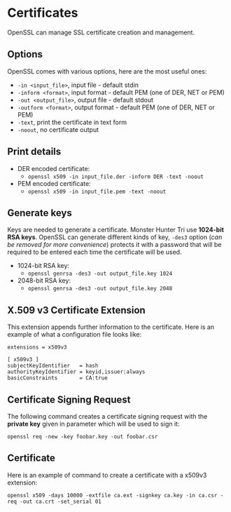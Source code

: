 # Certificates

OpenSSL can manage SSL certificate creation and management.



Options
-------
OpenSSL comes with various options, here are the most useful ones:
 * ```-in <input_file>```, input file - default stdin
 * ```-inform <format>```, input format - default PEM (one of DER, NET or PEM)
 * ```-out <output_file>```, output file - default stdout
 * ```-outform <format>```, output format - default PEM (one of DER, NET or PEM)
 * ```-text```, print the certificate in text form
 * ```-noout```,  no certificate output



Print details
-------------
 * DER encoded certificate:
   * ```openssl x509 -in input_file.der -inform DER -text -noout```
 * PEM encoded certificate:
   * ```openssl x509 -in input_file.pem -text -noout```



Generate keys
-------------
Keys are needed to generate a certificate. Monster Hunter Tri use **1024-bit RSA keys**. OpenSSL can generate different kinds of key, `-des3` option (_can be removed for more convenience_) protects it with a password that will be required to be entered each time the certificate will be used.
 * 1024-bit RSA key:
   * ```openssl genrsa -des3 -out output_file.key 1024```
 * 2048-bit RSA key:
   * ```openssl genrsa -des3 -out output_file.key 2048```



X.509 v3 Certificate Extension
------------------------------
This extension appends further information to the certificate. Here is an example of what a configuration file looks like:

```
extensions = x509v3

[ x509v3 ]
subjectKeyIdentifier   = hash
authorityKeyIdentifier = keyid,issuer:always
basicConstraints       = CA:true
```



Certificate Signing Request
---------------------------
The following command creates a certificate signing request with the **private key** given in parameter which will be used to sign it:

```openssl req -new -key foobar.key -out foobar.csr```



Certificate
-----------
Here is an example of command to create a certificate with a x509v3 extension:

```openssl x509 -days 10000 -extfile ca.ext -signkey ca.key -in ca.csr -req -out ca.crt -set_serial 01```
